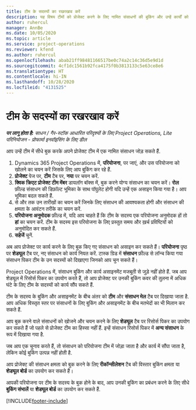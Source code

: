 ```yaml
---
title: टीम के सदस्यों का रखरखाव करें
description: यह विषय टीमों को प्रोजेक्ट करने के लिए नामित संसाधनों की बुकिंग और उन्हें कार्यों को असाइन करने के बारे में जानकारी प्रदान करता है।
author: ruhercul
manager: AnnBe
ms.date: 10/05/2020
ms.topic: article
ms.service: project-operations
ms.reviewer: kfend
ms.author: ruhercul
ms.openlocfilehash: abab21ff98481166517be0c74a2c14c36d5e9d1d
ms.sourcegitcommit: 4cf1dc1561b92fca4175f0b3813133c5e63ce8e6
ms.translationtype: HT
ms.contentlocale: hi-IN
ms.lasthandoff: 10/28/2020
ms.locfileid: "4131525"
---
```

# <a name="maintain-team-members"></a>टीम के सदस्यों का रखरखाव करें

_**पर लागू होता है:** साधन / गैर-स्टॉक आधारित परिदृश्यों के लिए Project Operations, Lite परिनियोजन - प्रोफार्मा इनवॉइसिंग के लिए डील_

आप उन्हें टीम में सीधे बुक करके अपने प्रोजेक्ट टीम में एक नामित संसाधन जोड़ सकते हैं.

1. Dynamics 365 Project Operations में, **परियोजना**, पर जाएं, और उस परियोजना को खोलने का चयन करें जिसके लिए आप बुकिंग कर रहे हैं.
2. **प्रोजेक्ट** पेज पर, **टीम** टैब पर, **नया** पर चयन करें. 
3. **क्विक क्रिएट प्रोजेक्ट टीम मेंबर** डायलॉग बॉक्स में, बुक करने योग्य संसाधन का चयन करें। **रोल** फ़ील्ड संसाधन की डिफ़ॉल्ट भूमिका के साथ पॉपुलेट होगी यदि उन्हें एक असाइन किया गया है। आप भूमिका बदल सकते हैं. 
4. से और तक उन तारीखों का चयन करें जिनके लिए संसाधन की आवश्यकता होगी और संसाधन की क्षमता के आवंटन तरीके का चयन करें. 
5. **परियोजना अनुमोदक** फ़ील्ड में, यदि आप चाहते हैं कि टीम के सदस्य एक परियोजना अनुमोदक हों तो **हां** का चयन करें. टीम के सदस्य इस परियोजना के लिए प्रस्तुत समय और ख़र्च प्रविष्टियों को अनुमोदित कर सकते हैं. 
6. **सहेजें** चुनें.

अब आप प्रोजेक्ट पर कार्य करने के लिए बुक किए गए संसाधन को असाइन कर सकते हैं। **परियोजना** पृष्ठ पर **शेड्यूल** टैब पर, नए संसाधन को कार्य नियत करें. टास्क ग्रिड में **संसाधन** फ़ील्ड से लॉन्च किया गया संसाधन पिकर टीम के उन सदस्यों को दिखाएगा जिनको आप चुन सकते हैं।


Project Operations में, संसाधन बुकिंग और कार्य असाइनमेंट मजबूती से जुड़े नहीं होते हैं. जब आप शेड्यूल में रिसोर्स पिकर का उपयोग करते हैं, तो आप प्रोजेक्ट पर उनकी बुकिंग कवर की तुलना में अधिक घंटे के लिए टीम के सदस्यों को कार्य सौंप सकते हैं.

टीम के सदस्य के बुकिंग और असाइनमेंट के बीच अंतर को **टीम** और **संसाधन मेल** टैब पर दिखाया जाता है. आप अधिक विस्तृत स्तर पर संसाधनों के लिए बुकिंग और असाइनमेंट के बीच मतभेदों का भी मिलान कर सकते हैं.

आप बुक करने वाले संसाधनों को खोजने और चयन करने के लिए **शेड्यूल** टैब पर रिसोर्स पिकर का उपयोग कर सकते हैं जो पहले से प्रोजेक्ट टीम का हिस्सा नहीं हैं. इन्हें संसाधन रिसोर्स पिकर में **अन्य संसाधन** के रूप में दिखाया गया है.

जब आप एक चुनाव करते हैं, तो संसाधन को परियोजना टीम में जोड़ा जाता है और कार्य में सौंपा जाता है, लेकिन कोई बुकिंग उत्पन्न नहीं होती है.

आप प्रोजेक्ट की संसाधन क्षमता को बुक करने के लिए **रीकॉन्सीलेशन** टैब की विस्तार बुकिंग क्षमता या **शेड्यूल बोर्ड** का उपयोग कर सकते हैं।

आपकी परियोजना पर टीम के सदस्य के बुक होने के बाद, आप उनकी बुकिंग का प्रबंधन करने के लिए सीधे **बुकिंग संभालें** या **शेड्यूल बोर्ड** का उपयोग कर सकते हैं.


[!INCLUDE[footer-include](../includes/footer-banner.md)]